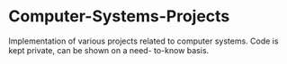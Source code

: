 # Computer-Systems-Projects
Implementation of various projects related to computer systems. Code is kept private, can be shown on a need- to-know basis.
